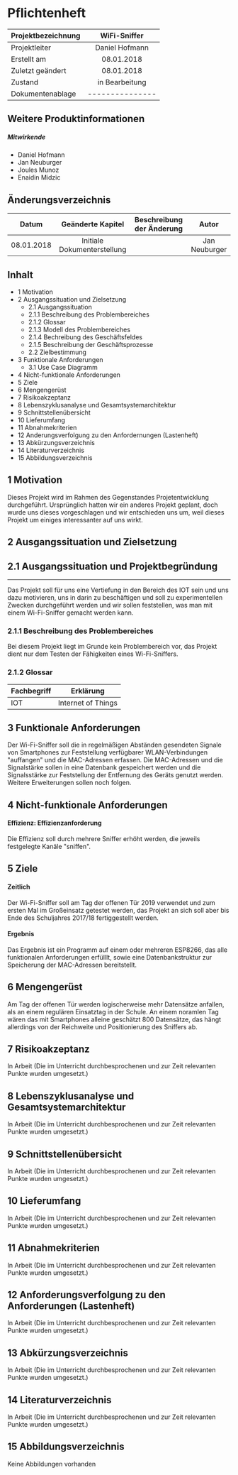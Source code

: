 # Pflichtenheft



| Projektbezeichnung | WiFi-Sniffer 	 		|
|------------------- |:-------------------: |
| Projektleiter		 | Daniel Hofmann       |
| Erstellt am 		 | 08.01.2018		    |
| Zuletzt geändert	 | 08.01.2018			|
| Zustand			 | in Bearbeitung		|
| Dokumentenablage	 | ---------------		|


## Weitere Produktinformationen
##### Mitwirkende
- Daniel Hofmann
- Jan Neuburger
- Joules Munoz
- Enaidin Midzic


## Änderungsverzeichnis
|          Datum | Geänderte Kapitel | Beschreibung der Änderung|     Autor     |
|------------------------------- |:----------------: | :------------------------:|:-------------: |
| 	  08.01.2018| Initiale Dokumenterstellung            |            |       Jan Neuburger|

## Inhalt

*  1 Motivation
* 2	Ausgangssituation und Zielsetzung
    * 2.1 Ausgangssituation
    * 2.1.1 Beschreibung des Problembereiches
    * 2.1.2 Glossar
    * 2.1.3 Modell des Problembereiches
    * 2.1.4 Bechreibung des Geschäftsfeldes
    * 2.1.5 Beschreibung der Geschäftsprozesse
    * 2.2 Zielbestimmung
* 3 Funktionale Anforderungen
    * 3.1 Use Case Diagramm
* 4 Nicht-funktionale Anforderungen
* 5 Ziele
* 6 Mengengerüst
* 7 Risikoakzeptanz
* 8 Lebenszyklusanalyse und Gesamtsystemarchitektur
* 9 Schnittstellenübersicht
* 10 Lieferumfang
* 11 Abnahmekriterien
* 12 Anderungsverfolgung zu den Anfordernungen (Lastenheft)
* 13 Abkürzungsverzeichnis
* 14 Literaturverzeichnis
* 15 Abbildungsverzeichnis




## 1 Motivation
Dieses Projekt wird im Rahmen des Gegenstandes Projetentwicklung durchgeführt. Ursprünglich hatten wir ein anderes Projekt geplant, doch wurde uns dieses vorgeschlagen und wir entschieden uns um, weil dieses Projekt um einiges interessanter auf uns wirkt.

## 2 Ausgangssituation und Zielsetzung
## 2.1 Ausgangssituation und Projektbegründung
---
Das Projekt soll für uns eine Vertiefung in den Bereich des IOT sein und uns dazu motivieren, uns in darin zu beschäftigen und soll zu experimentellen Zwecken durchgeführt werden und wir sollen feststellen, was man mit einem Wi-Fi-Sniffer gemacht werden kann.

### 2.1.1 Beschreibung des Problembereiches
Bei diesem Projekt liegt im Grunde kein Problembereich vor, das Projekt dient nur dem Testen der Fähigkeiten eines Wi-Fi-Sniffers.

### 2.1.2 Glossar
|          Fachbegriff | Erklärung     |
|------------------------------- | :-------------: |
| 	  IOT    |      Internet of Things|

## 3 Funktionale Anforderungen
Der Wi-Fi-Sniffer soll die in regelmäßigen Abständen gesendeten Signale von Smartphones zur Feststellung verfügbarer WLAN-Verbindungen "auffangen" und die MAC-Adressen erfassen.
Die MAC-Adressen und die Signalstärke sollen in eine Datenbank gespeichert werden und die Signalsstärke zur Feststellung der Entfernung des Geräts genutzt werden.
Weitere Erweiterungen sollen noch folgen.

## 4 Nicht-funktionale Anforderungen

#### Effizienz: Effizienzanforderung
Die Effizienz soll durch mehrere Sniffer erhöht werden, die jeweils festgelegte Kanäle "sniffen".

## 5 Ziele
#### Zeitlich

Der Wi-Fi-Sniffer soll am Tag der offenen Tür 2019 verwendet und zum ersten Mal im Großeinsatz getestet werden, das Projekt an sich soll aber bis Ende des Schuljahres 2017/18 fertiggestellt werden.
#### Ergebnis
Das Ergebnis ist ein Programm auf einem oder mehreren ESP8266, das alle funktionalen Anforderungen erfülllt, sowie eine Datenbankstruktur zur Speicherung der MAC-Adressen bereitstellt. 

## 6 Mengengerüst
Am Tag der offenen Tür werden logischerweise mehr Datensätze anfallen, als an einem regulären Einsatztag in der Schule. An einem noramlen Tag wären das mit Smartphones alleine geschätzt 800 Datensätze, das hängt allerdings von der Reichweite und Positionierung des Sniffers ab.

## 7 Risikoakzeptanz
In Arbeit (Die im Unterricht durchbesprochenen und zur Zeit relevanten Punkte wurden umgesetzt.)

## 8 Lebenszyklusanalyse und Gesamtsystemarchitektur
In Arbeit (Die im Unterricht durchbesprochenen und zur Zeit relevanten Punkte wurden umgesetzt.)

## 9 Schnittstellenübersicht
In Arbeit (Die im Unterricht durchbesprochenen und zur Zeit relevanten Punkte wurden umgesetzt.)

## 10 Lieferumfang
In Arbeit (Die im Unterricht durchbesprochenen und zur Zeit relevanten Punkte wurden umgesetzt.)

## 11 Abnahmekriterien
In Arbeit (Die im Unterricht durchbesprochenen und zur Zeit relevanten Punkte wurden umgesetzt.)

## 12 Anforderungsverfolgung zu den Anforderungen (Lastenheft)
In Arbeit (Die im Unterricht durchbesprochenen und zur Zeit relevanten Punkte wurden umgesetzt.)

## 13 Abkürzungsverzeichnis
In Arbeit (Die im Unterricht durchbesprochenen und zur Zeit relevanten Punkte wurden umgesetzt.)

## 14 Literaturverzeichnis
In Arbeit (Die im Unterricht durchbesprochenen und zur Zeit relevanten Punkte wurden umgesetzt.)
## 15 Abbildungsverzeichnis
Keine Abbildungen vorhanden
